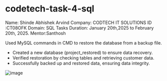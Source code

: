 # codetech-task-4-sql
Name: Shinde Abhishek Arvind
Company: CODTECH IT SOLUTIONS ID :CT08OFK Domain: SQL
Tasks Duration: January 20th,2025 to February 20th, 2025. Mentor:Santhosh

Used MySQL commands in CMD to restore the database from a backup file.  
- Created a new database (project_restored) to ensure data recovery.  
- Verified restoration by checking tables and retrieving customer data.  
- Successfully backed up and restored data, ensuring data integrity.  

![image](https://github.com/user-attachments/assets/ae366dd8-2020-4dee-9715-229310825c0c)
